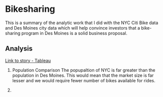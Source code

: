 # Bikesharing

This is a summary of the analytic work that I did with the NYC Citi Bike data and Des Moines city data which will help convince investors that a bike-sharing program in Des Moines is a solid business proposal.

## Analysis

[Link to story - Tableau](https://public.tableau.com/profile/nikhita4624#!/vizhome/BikesharingAnalysis-DesMoines/BikesharingAnalysis-DesMoines)

1. Population Comparison 
  The popupaltion of NYC is far greater than the population in Des Moines. This would mean that the market size is far lesser and we would require fewer number of bikes available for rides.
  
 2. 
